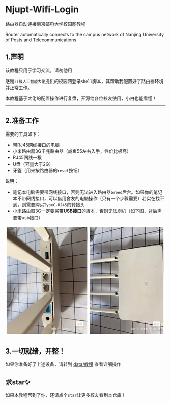 # Njupt-Wifi-Login
路由器自动连接南京邮电大学校园网教程

Router automatically connects to the campus network of Nanjing University of Posts and Telecommunications

## 1.声明

该教程只用于学习交流，请勿他用

感谢`21级人工智能大佬`提供的校园网登录`shell`脚本，其帮助我配置好了路由器环境并正常工作。

本教程基于大佬的配置操作进行复盘，开源给各位校友使用，小白也能看懂！

----

## 2.准备工作

需要的工具如下：

* 带RJ45网线接口的电脑
* 小米路由器3G千兆路由器（咸鱼55左右入手，性价比极高）
* RJ45网线一根
* U盘（容量大于2G）
* 牙签（用来按路由器的`reset`按钮）

说明：

* 笔记本电脑需要带网线接口，否则无法进入路由器`breed`后台。如果你的笔记本不带网线接口，可以借用舍友的电脑操作（只有一个步骤需要）若实在找不到，则需要购买`TypeC-RJ45`的转接头
* 小米路由器3G一定要买带**USB接口**的版本，否则无法刷机（如下图，背后需要带usb接口）

![image-20221027134122246](img/image-20221027134122246.png)

## 3.一切就绪，开整！

如果你准备好了上述设备，请转到 [data/教程](./data/README.md) 查看详细操作

## 求star✨

如果本教程帮到了你，还请点个`star`让更多校友看到本仓库！